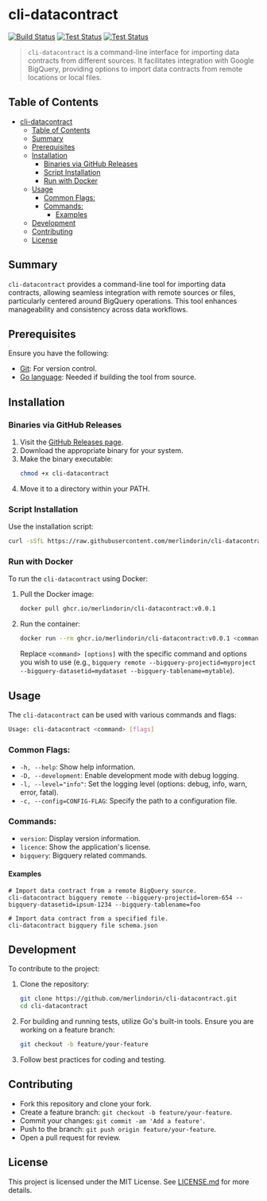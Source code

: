 # cli-datacontract

[![Build Status](https://github.com/merlindorin/cli-datacontract/actions/workflows/golangci.yml/badge.svg)](https://github.com/merlindorin/cli-datacontract/actions/workflows/golangci.yml)
[![Test Status](https://github.com/merlindorin/cli-datacontract/actions/workflows/goreleaser.yml/badge.svg)](https://github.com/merlindorin/cli-datacontract/actions/workflows/goreleaser.yml)
[![Test Status](https://github.com/merlindorin/cli-datacontract/actions/workflows/trufflehog.yml/badge.svg)](https://github.com/merlindorin/cli-datacontract/actions/workflows/trufflehog.yml)

> `cli-datacontract` is a command-line interface for importing data contracts from different sources. It facilitates
> integration with Google BigQuery, providing options to import data contracts from remote locations or local files.

## Table of Contents

<!-- TOC -->
* [cli-datacontract](#cli-datacontract)
  * [Table of Contents](#table-of-contents)
  * [Summary](#summary)
  * [Prerequisites](#prerequisites)
  * [Installation](#installation)
    * [Binaries via GitHub Releases](#binaries-via-github-releases)
    * [Script Installation](#script-installation)
    * [Run with Docker](#run-with-docker)
  * [Usage](#usage)
    * [Common Flags:](#common-flags)
    * [Commands:](#commands)
      * [Examples](#examples)
  * [Development](#development)
  * [Contributing](#contributing)
  * [License](#license)
<!-- TOC -->

## Summary

`cli-datacontract` provides a command-line tool for importing data contracts, allowing seamless integration with remote
sources or files, particularly centered around BigQuery operations. This tool enhances manageability and consistency
across data workflows.

## Prerequisites

Ensure you have the following:

- [Git](https://git-scm.com): For version control.
- [Go language](https://golang.org/dl/): Needed if building the tool from source.

## Installation

### Binaries via GitHub Releases

1. Visit the [GitHub Releases page](https://github.com/merlindorin/cli-datacontract/releases).
2. Download the appropriate binary for your system.
3. Make the binary executable:
   ```bash
   chmod +x cli-datacontract
   ```
4. Move it to a directory within your PATH.

### Script Installation

Use the installation script:

```bash
curl -sSfL https://raw.githubusercontent.com/merlindorin/cli-datacontract/master/install.sh | sh -s -- -d 
```

### Run with Docker

To run the `cli-datacontract` using Docker:

1. Pull the Docker image:
   ```bash
   docker pull ghcr.io/merlindorin/cli-datacontract:v0.0.1
   ```

2. Run the container:
   ```bash
   docker run --rm ghcr.io/merlindorin/cli-datacontract:v0.0.1 <command> [options]
   ```

   Replace `<command> [options]` with the specific command and options you wish to use (e.g.,
   `bigquery remote --bigquery-projectid=myproject --bigquery-datasetid=mydataset --bigquery-tablename=mytable`).

## Usage

The `cli-datacontract` can be used with various commands and flags:

```bash
Usage: cli-datacontract <command> [flags]
```

### Common Flags:

- `-h, --help`: Show help information.
- `-D, --development`: Enable development mode with debug logging.
- `-l, --level="info"`: Set the logging level (options: debug, info, warn, error, fatal).
- `-c, --config=CONFIG-FLAG`: Specify the path to a configuration file.

### Commands:

- `version`: Display version information.
- `licence`: Show the application's license.
- `bigquery`: Bigquery related commands.

#### Examples

```shell
# Import data contract from a remote BigQuery source.
cli-datacontract bigquery remote --bigquery-projectid=lorem-654 --bigquery-datasetid=ipsum-1234 --bigquery-tablename=foo

# Import data contract from a specified file.
cli-datacontract bigquery file schema.json
```

## Development

To contribute to the project:

1. Clone the repository:
   ```bash
   git clone https://github.com/merlindorin/cli-datacontract.git
   cd cli-datacontract
   ```

2. For building and running tests, utilize Go's built-in tools. Ensure you are working on a feature branch:
   ```bash
   git checkout -b feature/your-feature
   ```

3. Follow best practices for coding and testing.

## Contributing

- Fork this repository and clone your fork.
- Create a feature branch: `git checkout -b feature/your-feature`.
- Commit your changes: `git commit -am 'Add a feature'`.
- Push to the branch: `git push origin feature/your-feature`.
- Open a pull request for review.

## License

This project is licensed under the MIT License. See [LICENSE.md](./LICENSE.md) for more details.
